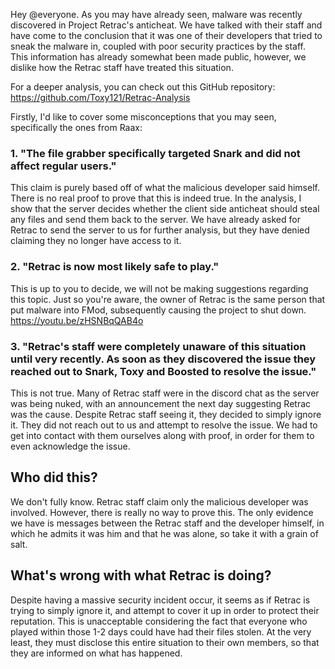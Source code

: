 Hey @everyone. As you may have already seen, malware was recently discovered in Project Retrac's anticheat. We have talked with their staff and have come to the conclusion that it was one of their developers that tried to sneak the malware in, coupled with poor security practices by the staff. This information has already somewhat been made public, however, we dislike how the Retrac staff have treated this situation.

For a deeper analysis, you can check out this GitHub repository: <https://github.com/Toxy121/Retrac-Analysis>

Firstly, I'd like to cover some misconceptions that you may seen, specifically the ones from Raax:
### 1. "The file grabber specifically targeted Snark and did not affect regular users."
This claim is purely based off of what the malicious developer said himself. There is no real proof to prove that this is indeed true. In the analysis, I show that the server decides whether the client side anticheat should steal any files and send them back to the server. We have already asked for Retrac to send the server to us for further analysis, but they have denied claiming they no longer have access to it.

### 2. "Retrac is now most likely safe to play."
This is up to you to decide, we will not be making suggestions regarding this topic. Just so you're aware, the owner of Retrac is the same person that put malware into FMod, subsequently causing the project to shut down. <https://youtu.be/zHSNBqQAB4o>

### 3. "Retrac's staff were completely unaware of this situation until very recently. As soon as they discovered the issue they reached out to Snark, Toxy and Boosted to resolve the issue."
This is not true. Many of Retrac staff were in the discord chat as the server was being nuked, with an announcement the next day suggesting Retrac was the cause. Despite Retrac staff seeing it, they decided to simply ignore it. They did not reach out to us and attempt to resolve the issue. We had to get into contact with them ourselves along with proof, in order for them to even acknowledge the issue.

## Who did this?
We don't fully know. Retrac staff claim only the malicious developer was involved. However, there is really no way to prove this. The only evidence we have is messages between the Retrac staff and the developer himself, in which he admits it was him and that he was alone, so take it with a grain of salt.

## What's wrong with what Retrac is doing?
Despite having a massive security incident occur, it seems as if Retrac is trying to simply ignore it, and attempt to cover it up in order to protect their reputation. This is unacceptable considering the fact that everyone who played within those 1-2 days could have had their files stolen. At the very least, they must disclose this entire situation to their own members, so that they are informed on what has happened.